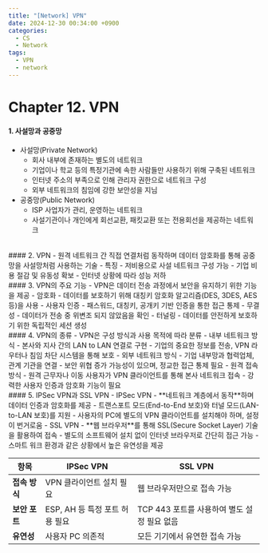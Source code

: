 ```yaml
---
title: "[Network] VPN"
date: 2024-12-30 00:34:00 +0900
categories:
  - CS
  - Network
tags:
  - VPN
  - network
---
```


# Chapter 12. VPN
#### 1. 사설망과 공중망
- 사설망(Private Network)
	- 회사 내부에 존재하는 별도의 네트워크
	- 기업이나 학교 등의 특정기관에 속한 사람들만 사용하기 위해 구축된 네트워크
	- 인터넷 주소의 부족으로 인해 관리자 권한으로 네트워크 구성
	- 외부 네트워크의 침임에 강한 보안성을 지님
- 공중망(Public Network)
	- ISP 사업자가 관리, 운영하는 네트워크
	- 사설기관이나 개인에게 회선교환, 패킷교환 또는 전용회선을 제공하는 네트워크

<br>
#### 2. VPN
- 원격 네트워크 간 직접 연결처럼 동작하며 데이터 암호화를 통해 공중망을 사설망처럼 사용하는 기술
- 특징
	- 저비용으로 사설 네트워크 구성 가능
	- 기업 비용 절감 및 유동성 확보
	- 인터넷 상황에 따라 성능 저하

<br>
#### 3. VPN의 주요 기능
- VPN은 데이터 전송 과정에서 보안을 유지하기 위한 기능을 제공
- 암호화
	- 데이터를 보호하기 위해 대칭키 암호화 알고리즘(DES, 3DES, AES 등)을 사용
- 사용자 인증
	- 패스워드, 대칭키, 공개키 기반 인증을 통한 접근 통제
- 무결성
	- 데이터가 전송 중 위변조 되지 않았음을 확인
- 터널링
	- 데이터를 안전하게 보호하기 위한 독립적인 세션 생성

<br>
#### 4. VPN의 종류
- VPN은 구성 방식과 사용 목적에 따라 분류
- 내부 네트워크 방식
	- 본사와 지사 간의 LAN to LAN 연결로 구현
	- 기업의 중요한 정보를 전송, VPN 라우터나 침임 차단 시스템을 통해 보호
- 외부 네트워크 방식
	- 기업 내부망과 협력업체, 관계 기관을 연결
	- 보안 위협 증가 가능성이 있으며, 정교한 접근 통제 필요
- 원격 접속 방식
	- 원격 근무자나 이동 사용자가 VPN 클라이언트를 통해 본사 네트워크 접속
	- 강력한 사용자 인증과 암호화 기능이 필요

<br>
#### 5. IPSec VPN과 SSL VPN
- IPSec VPN
	- **네트워크 계층에서 동작**하며 데이터 인증과 암호화를 제공
	- 트랜스포트 모드(End-to-End 보호)와 터널 모드(LAN-to-LAN 보호)를 지원
	- 사용자의 PC에 별도의 VPN 클라이언트를 설치해야 하며, 설정이 번거로움
- SSL VPN
	- **웹 브라우저**를 통해 SSL(Secure Socket Layer) 기술을 활용하여 접속
	- 별도의 소프트웨어 설치 없이 인터넷 브라우저로 간단히 접근 가능
	- 스마트 워크 환경과 같은 상황에서 높은 유연성을 제공

| 항목        | IPSec VPN             | SSL VPN                      |
| --------- | --------------------- | ---------------------------- |
| **접속 방식** | VPN 클라이언트 설치 필요       | 웹 브라우저만으로 접속 가능              |
| **보안 포트** | ESP, AH 등 특정 포트 허용 필요 | TCP 443 포트를 사용하여 별도 설정 필요 없음 |
| **유연성**   | 사용자 PC 의존적            | 모든 기기에서 유연한 접속 가능            |
